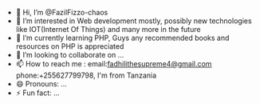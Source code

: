 - 👋 Hi, I’m @FazilFizzo-chaos
- 👀 I’m interested in Web development mostly, possibly new technologies like IOT(Internet Of Things) and many more in the future
- 🌱 I’m currently learning PHP, Guys any recommended books and resources on PHP is appreciated
- 💞️ I’m looking to collaborate on ...
- 📫 How to reach me : email:fadhilithesupreme4@gmail.com    phone:+255627799798,  I'm from Tanzania
- 😄 Pronouns: ...
- ⚡ Fun fact: ...

<!---
FazilFizzo-chaos/FazilFizzo-chaos is a ✨ special ✨ repository because its `README.md` (this file) appears on your GitHub profile.
You can click the Preview link to take a look at your changes.
--->
